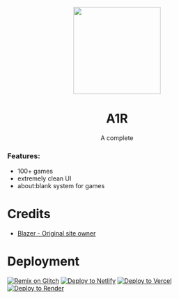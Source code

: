 <p align="center"><img src="https://raw.githubusercontent.com/GalacticNetwork/astro-static/main/static/astro.png" height="200">
</p>

<h1 align="center"><strong>A1R</strong></h1>
<p align="center">A complete</p>

### Features:
- 100+ games
- extremely clean UI
- about:blank system for games
# Credits
- <a href="//github.com/beforeblazergithub">Blazer - Original site owner</a>
# Deployment
<a target="_blank" href="https://glitch.com/edit/#!/import/git?url=https://github.com/GalacticNetwork/a1rplay"><img alt="Remix on Glitch" src="https://binbashbanana.github.io/deploy-buttons/buttons/remade/glitch.svg"></a>
<a target="_blank" href="https://app.netlify.com/start/deploy?repository=https://github.com/GalacticNetwork/a1rplay"><img alt="Deploy to Netlify" src="https://binbashbanana.github.io/deploy-buttons/buttons/remade/netlify.svg"></a>
<a target="_blank" href="https://vercel.com/new/clone?repository-url=https://github.com/GalacticNetwork/a1rplay"><img alt="Deploy to Vercel" src="https://binbashbanana.github.io/deploy-buttons/buttons/remade/vercel.svg"></a>
<a target="_blank" href="https://render.com/deploy?repo=https://github.com/GalacticNetwork/a1rplay"><img alt="Deploy to Render" src="https://binbashbanana.github.io/deploy-buttons/buttons/remade/render.svg"></a>
